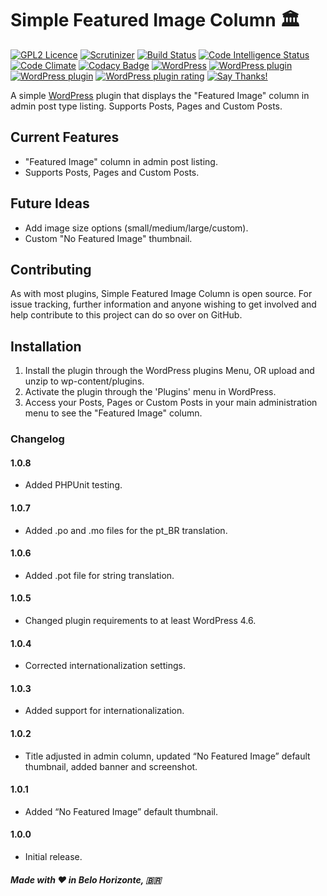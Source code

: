 # Simple Featured Image Column 🏛️
[![GPL2 Licence](https://img.shields.io/badge/License-GPL2-blue.svg)](LICENSE) [![Scrutinizer](https://img.shields.io/scrutinizer/g/dedevillela/Simple-Featured-Image-Column.svg)](https://scrutinizer-ci.com/g/dedevillela/Simple-Featured-Image-Column/) [![Build Status](https://travis-ci.org/dedevillela/Simple-Featured-Image-Column.svg?branch=master)](https://travis-ci.org/dedevillela/Simple-Featured-Image-Column) [![Code Intelligence Status](https://scrutinizer-ci.com/g/dedevillela/Simple-Featured-Image-Column/badges/code-intelligence.svg?b=master)](https://scrutinizer-ci.com/code-intelligence) [![Code Climate](https://codeclimate.com/github/dedevillela/Simple-Featured-Image-Column.png)](https://codeclimate.com/github/dedevillela/Simple-Featured-Image-Column) [![Codacy Badge](https://api.codacy.com/project/badge/Grade/336dee05806e42258b87ef16514747f8)](https://www.codacy.com/app/dedevillela/Simple-Featured-Image-Column?utm_source=github.com&amp;utm_medium=referral&amp;utm_content=dedevillela/Simple-Featured-Image-Column&amp;utm_campaign=Badge_Grade) [![WordPress](https://img.shields.io/wordpress/v/simple-featured-image-column.svg)](https://wordpress.org/plugins/simple-featured-image-column/) [![WordPress plugin](https://img.shields.io/wordpress/plugin/v/simple-featured-image-column.svg)](https://wordpress.org/plugins/simple-featured-image-column/) [![WordPress plugin](https://img.shields.io/wordpress/plugin/dt/simple-featured-image-column.svg)](https://wordpress.org/plugins/simple-featured-image-column/advanced/) [![WordPress plugin rating](https://img.shields.io/wordpress/plugin/r/simple-featured-image-column.svg)](https://wordpress.org/support/plugin/simple-featured-image-column/reviews/) [![Say Thanks!](https://img.shields.io/badge/Say%20Thanks-!-1EAEDB.svg)](https://saythanks.io/to/dedevillela)

A simple [WordPress](https://wordpress.org "Blog Tool, Publishing Platform, and CMS - WordPress") plugin that displays the "Featured Image" column in admin post type listing. Supports Posts, Pages and Custom Posts.

## Current Features
-   "Featured Image" column in admin post listing.
-   Supports Posts, Pages and Custom Posts.

## Future Ideas
-   Add image size options (small/medium/large/custom).
-   Custom "No Featured Image" thumbnail.

## Contributing
As with most plugins, Simple Featured Image Column is open source. For issue tracking, further information and anyone wishing to get involved and help contribute to this project can do so over on GitHub.

## Installation
1.  Install the plugin through the WordPress plugins Menu, OR upload and unzip to wp-content/plugins.
2.  Activate the plugin through the 'Plugins' menu in WordPress.
3.  Access your Posts, Pages or Custom Posts in your main administration menu to see the "Featured Image" column.

### Changelog

#### 1.0.8
-   Added PHPUnit testing.

#### 1.0.7
-   Added .po and .mo files for the pt_BR translation.

#### 1.0.6
-   Added .pot file for string translation.

#### 1.0.5
-   Changed plugin requirements to at least WordPress 4.6.

#### 1.0.4
-   Corrected internationalization settings.

#### 1.0.3
-   Added support for internationalization.

#### 1.0.2
-   Title adjusted in admin column, updated “No Featured Image” default thumbnail, added banner and screenshot.

#### 1.0.1
-   Added “No Featured Image” default thumbnail.

#### 1.0.0
-   Initial release.

##### _Made with ❤️ in Belo Horizonte, 🇧🇷_
